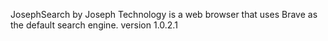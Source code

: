 JosephSearch by Joseph Technology is a web browser that uses Brave as the default search engine.
version 1.0.2.1
